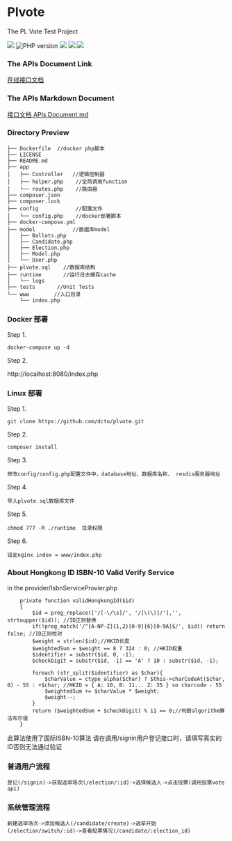 # Plvote

The PL Vote  Test Project

<img src="https://img.shields.io/badge/License-MIT-brightgreen" /> <img src="https://img.shields.io/badge/php-%5E7.4-brightgreen" alt="PHP version" />  <img src="https://img.shields.io/badge/MYSQL-^5.7-brightgreen" /> <img src="https://img.shields.io/badge/Redis-^6.0-brightgreen" /> <img src="https://img.shields.io/badge/Restful-Yes-brightgreen" />

### The APIs Document Link 
[在线接口文档](https://console-docs.apipost.cn/preview/de992656cfc14ec1/d079d168502f68f4?target_id=27b7269c-8ac9-4bc0-8e9f-549d7e31d677)

### The APIs Markdown Document


[接口文档 APIs Document.md](https://github.com/dcto/plvote/blob/main/APIs%20Documents.md)


### Directory Preview

```
├── Dockerfile  //docker php脚本
├── LICENSE
├── README.md
├── app
│   ├── Controller   //逻辑控制器
│   ├── helper.php    //全局调用function
│   └── routes.php    //路由器
├── composer.json
├── composer.lock
├── config            //配置文件
│   └── config.php    //docker部署脚本
├── docker-compose.yml
├── model            //数据库model
│   ├── Ballots.php    
│   ├── Candidate.php
│   ├── Election.php
│   ├── Model.php
│   └── User.php
├── plvote.sql    //数据库结构
├── runtime       //运行日志缓存cache
│   └── logs
├── tests       //Unit Tests        
└── www        //入口目录
    └── index.php
```

### Docker 部署

Step 1. 

```
docker-compose up -d
```

Step 2. 

http://localhost:8080/index.php

### Linux 部署

Step 1.

```
git clone https://github.com/dcto/plvote.git
```

Step 2.

```
composer install
```

Step 3.

```
修改config/config.php配置文件中，database地址、数据库名称、 resdis服务器地址
```

Step 4.

```
导入plvote.sql数据库文件
```

Step 5.

```
chmod 777 -R ./runtime  目录权限
```

Step 6.

```
设定nginx index = www/index.php
```

### About Hongkong ID ISBN-10 Valid Verify Service

in the provider/IsbnServiceProvier.php

```
    private function validHongkongId($id)
    {
        $id = preg_replace(['/[-\/\s]/', '/[\(\)]/'],'', strtoupper($id)); //ID正则替换
        if(!preg_match('/^[A-NP-Z]{1,2}[0-9]{6}[0-9A]$/', $id)) return false; //ID正则校对
		$weight = strlen($id);//HKID长度
		$weightedSum = $weight == 8 ? 324 : 0; //HKID权重
		$identifier = substr($id, 0, -1);
		$checkDigit = substr($id, -1) == 'A' ? 10 : substr($id, -1);

		foreach (str_split($identifier) as $char){
            $charValue = ctype_alpha($char) ? $this->charCodeAt($char, 0) - 55 : +$char; //HKID = { A: 10, B: 11... Z: 35 } so charcode - 55
            $weightedSum += $charValue * $weight;
            $weight--;
        }
        return ($weightedSum + $checkDigit) % 11 == 0;//判断algorithm算法布尔值
    }
```
此算法使用了国际ISBN-10算法
请在调用/signin用户登记接口时，请填写真实的ID否则无法通过验证


### 普通用户流程
```
登记(/signin)->获取选举场次(/election/:id)->选择候选人->点击投票(调用投票vote api)
```

### 系统管理流程

```
新建选举场次->添加候选人(/candidate/create)->选举开始(/election/switch/:id)->查看投票情况(/candidate/:election_id)
```